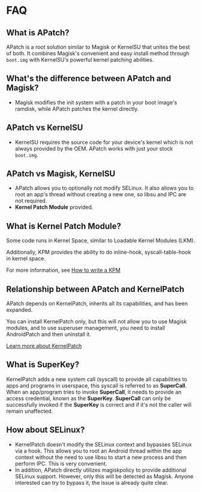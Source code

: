# FAQ


## What is APatch?
APatch is a root solution similar to Magisk or KernelSU that unites the best of both.
It combines Magisk's convenient and easy install method through `boot.img` with KernelSU's powerful kernel patching abilities.


## What's the difference between APatch and Magisk?
- Magisk modifies the init system with a patch in your boot image's ramdisk, while APatch patches the kernel directly.


## APatch vs KernelSU
- KernelSU requires the source code for your device's kernel which is not always provided by the OEM. APatch works with just your stock `boot.img`.


## APatch vs Magisk, KernelSU
- APatch allows you to optionally not modify SELinux. It also allows you to root an app's thread without creating a new one, so libsu and IPC are not required.
- **Kernel Patch Module** provided.


## What is Kernel Patch Module?
Some code runs in Kernel Space, similar to Loadable Kernel Modules (LKM).

Additionally, KPM provides the ability to do inline-hook, syscall-table-hook in kernel space.

For more information, see [How to write a KPM](https://github.com/bmax121/KernelPatch/blob/main/doc/module.md)


## Relationship between APatch and KernelPatch

APatch depends on KernelPatch, inherits all its capabilities, and has been expanded.

You can install KernelPatch only, but this will not allow you to use Magisk modules, and to use superuser management, you need to install AndroidPatch and then uninstall it.

[Learn more about KernelPatch](https://github.com/bmax121/KernelPatch)


## What is SuperKey?
KernelPatch adds a new system call (syscall) to provide all capabilities to apps and programs in userspace, this syscall is referred to as **SuperCall**.
When an app/program tries to invoke **SuperCall**, it needs to provide an access credential, known as the **SuperKey**.
**SuperCall** can only be successfully invoked if the **SuperKey** is correct and if it's not the caller will remain unaffected.


## How about SELinux?
- KernelPatch doesn't modify the SELinux context and bypasses SELinux via a hook.
  This allows you to root an Android thread within the app context without the need to use libsu to start a new process and then perform IPC.
  This is very convenient.
- In addition, APatch directly utilizes magiskpolicy to provide additional SELinux support.
  However, only this will be detected as Magisk. Anyone interested can try to bypass it, the issue is already quite clear.
